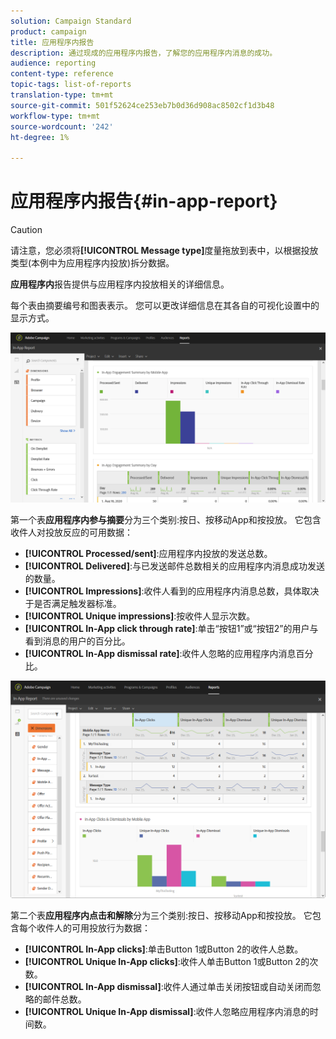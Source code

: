 ```yaml
---
solution: Campaign Standard
product: campaign
title: 应用程序内报告
description: 通过现成的应用程序内报告，了解您的应用程序内消息的成功。
audience: reporting
content-type: reference
topic-tags: list-of-reports
translation-type: tm+mt
source-git-commit: 501f52624ce253eb7b0d36d908ac8502cf1d3b48
workflow-type: tm+mt
source-wordcount: '242'
ht-degree: 1%

---
```



# 应用程序内报告{#in-app-report}

>[!CAUTION]
>
>请注意，您必须将&#x200B;**[!UICONTROL Message type]**&#x200B;度量拖放到表中，以根据投放类型(本例中为应用程序内投放)拆分数据。

**应用程序内**&#x200B;报告提供与应用程序内投放相关的详细信息。

每个表由摘要编号和图表表示。 您可以更改详细信息在其各自的可视化设置中的显示方式。

![](assets/inapp_report.png)

第一个表&#x200B;**应用程序内参与摘要**&#x200B;分为三个类别:按日、按移动App和按投放。 它包含收件人对投放反应的可用数据：

* **[!UICONTROL Processed/sent]**:应用程序内投放的发送总数。
* **[!UICONTROL Delivered]**:与已发送邮件总数相关的应用程序内消息成功发送的数量。
* **[!UICONTROL Impressions]**:收件人看到的应用程序内消息总数，具体取决于是否满足触发器标准。
* **[!UICONTROL Unique impressions]**:按收件人显示次数。
* **[!UICONTROL In-App click through rate]**:单击“按钮1”或“按钮2”的用户与看到消息的用户的百分比。
* **[!UICONTROL In-App dismissal rate]**:收件人忽略的应用程序内消息百分比。

![](assets/inapp_report_1.png)

第二个表&#x200B;**应用程序内点击和解除**&#x200B;分为三个类别:按日、按移动App和按投放。 它包含每个收件人的可用投放行为数据：

* **[!UICONTROL In-App clicks]**:单击Button 1或Button 2的收件人总数。
* **[!UICONTROL Unique In-App clicks]**:收件人单击Button 1或Button 2的次数。
* **[!UICONTROL In-App dismissal]**:收件人通过单击关闭按钮或自动关闭而忽略的邮件总数。
* **[!UICONTROL Unique In-App dismissal]**:收件人忽略应用程序内消息的时间数。

